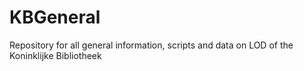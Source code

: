 # KBGeneral
Repository for all general information, scripts and data on LOD of the Koninklijke Bibliotheek
